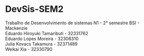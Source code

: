 # DevSis-SEM2
Trabalho de Desenvolvimento de sistemas N1 - 2° semestre BSI - Mackenzie <br>
Eduardo Hiroyuki Tamaributi - 32331762 <br>
Eduardo Lopes Moreira - 32308310 <br>
Julia Kovacs Takamura - 32371489 <br>
Weikai Xia - 32330790
